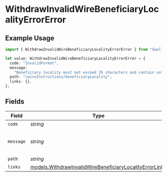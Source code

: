 # WithdrawInvalidWireBeneficiaryLocalityErrorError

## Example Usage

```typescript
import { WithdrawInvalidWireBeneficiaryLocalityErrorError } from "dwolla/models";

let value: WithdrawInvalidWireBeneficiaryLocalityErrorError = {
  code: "InvalidFormat",
  message:
    "Beneficiary locality must not exceed 35 characters and contain only alphanumeric, white space, '.' or '#' characters.",
  path: "/wireInstructions/beneficiaryLocality",
  links: {},
};
```

## Fields

| Field                                                                                                                    | Type                                                                                                                     | Required                                                                                                                 | Description                                                                                                              | Example                                                                                                                  |
| ------------------------------------------------------------------------------------------------------------------------ | ------------------------------------------------------------------------------------------------------------------------ | ------------------------------------------------------------------------------------------------------------------------ | ------------------------------------------------------------------------------------------------------------------------ | ------------------------------------------------------------------------------------------------------------------------ |
| `code`                                                                                                                   | *string*                                                                                                                 | :heavy_minus_sign:                                                                                                       | N/A                                                                                                                      | InvalidFormat                                                                                                            |
| `message`                                                                                                                | *string*                                                                                                                 | :heavy_minus_sign:                                                                                                       | N/A                                                                                                                      | Beneficiary locality must not exceed 35 characters and contain only alphanumeric, white space, '.' or '#' characters.    |
| `path`                                                                                                                   | *string*                                                                                                                 | :heavy_minus_sign:                                                                                                       | N/A                                                                                                                      | /wireInstructions/beneficiaryLocality                                                                                    |
| `links`                                                                                                                  | [models.WithdrawInvalidWireBeneficiaryLocalityErrorLinks](../models/withdrawinvalidwirebeneficiarylocalityerrorlinks.md) | :heavy_minus_sign:                                                                                                       | N/A                                                                                                                      | {}                                                                                                                       |